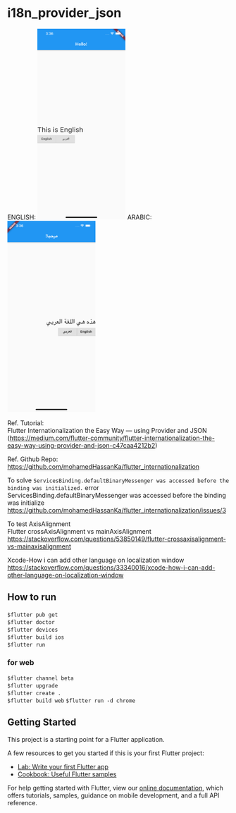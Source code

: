# i18n_provider_json

ENGLISH: <img src="img/en.png" alt="english" width="200"/>  ARABIC: <img src="img/ar.png" alt="arabic" width="200"/> 

Ref. Tutorial:  
Flutter Internationalization the Easy Way — using Provider and JSON  
(https://medium.com/flutter-community/flutter-internationalization-the-easy-way-using-provider-and-json-c47caa4212b2)  

Ref. Github Repo:  
https://github.com/mohamedHassanKa/flutter_internationalization  

To solve `ServicesBinding.defaultBinaryMessenger was accessed before the binding was initialized.` error  
ServicesBinding.defaultBinaryMessenger was accessed before the binding was initialize  
https://github.com/mohamedHassanKa/flutter_internationalization/issues/3  

To test AxisAlignment  
Flutter crossAxisAlignment vs mainAxisAlignment  
https://stackoverflow.com/questions/53850149/flutter-crossaxisalignment-vs-mainaxisalignment  

Xcode-How i can add other language on localization window  
https://stackoverflow.com/questions/33340016/xcode-how-i-can-add-other-language-on-localization-window  

## How to run  
`$flutter pub get`  
`$flutter doctor`  
`$flutter devices`  
`$flutter build ios`  
`$flutter run`  

### for web 
`$flutter channel beta`  
`$flutter upgrade`  
`$flutter create .`  
`$flutter build web` 
`$flutter run -d chrome`  

## Getting Started  

This project is a starting point for a Flutter application.

A few resources to get you started if this is your first Flutter project:

- [Lab: Write your first Flutter app](https://flutter.dev/docs/get-started/codelab)
- [Cookbook: Useful Flutter samples](https://flutter.dev/docs/cookbook)

For help getting started with Flutter, view our
[online documentation](https://flutter.dev/docs), which offers tutorials,
samples, guidance on mobile development, and a full API reference.

